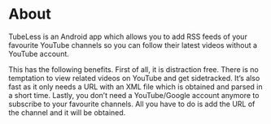 # About
TubeLess is an Android app which allows you to add RSS feeds of your favourite YouTube channels so you can follow their latest videos without a YouTube account.

This has the following benefits. First of all, it is distraction free. There is no temptation to view related videos on YouTube and get sidetracked. It’s also fast as it only needs a URL with an XML file which is obtained and parsed in a short time. Lastly, you don’t need a YouTube/Google account anymore to subscribe to your favourite channels. All you have to do is add the URL of the channel and it will be obtained.
